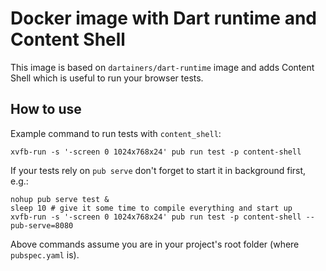 # Docker image with Dart runtime and Content Shell

This image is based on `dartainers/dart-runtime` image and adds Content Shell
which is useful to run your browser tests.

## How to use

Example command to run tests with `content_shell`:

```
xvfb-run -s '-screen 0 1024x768x24' pub run test -p content-shell
```

If your tests rely on `pub serve` don't forget to start it in background first,
e.g.:

```
nohup pub serve test &
sleep 10 # give it some time to compile everything and start up
xvfb-run -s '-screen 0 1024x768x24' pub run test -p content-shell --pub-serve=8080
```

Above commands assume you are in your project's root folder (where
`pubspec.yaml` is).
